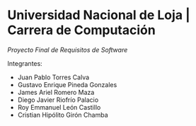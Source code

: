 # Universidad Nacional de Loja | Carrera de Computación
*Proyecto Final de Requisitos de Software*

Integrantes:
- Juan Pablo Torres Calva
- Gustavo Enrique Pineda Gonzales
- James Ariel Romero Maza
- Diego Javier Riofrío Palacio 
- Roy Emmanuel León Castillo
- Cristian Hipólito Girón Chamba
